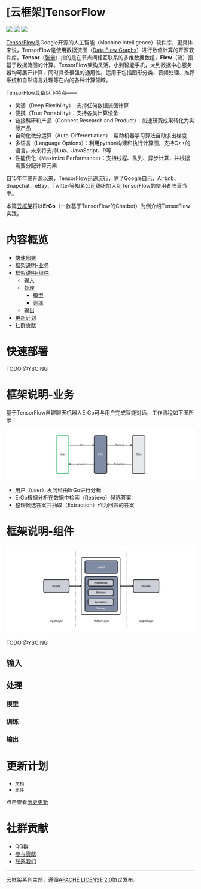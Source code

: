 # [云框架]TensorFlow

![](https://img.shields.io/badge/Release-v1.5-green.svg)
[![](https://img.shields.io/badge/Producer-yscing-orange.svg)](CONTRIBUTORS.md)
![](https://img.shields.io/badge/License-Apache_2.0-blue.svg)

[TensorFlow](https://www.tensorflow.org/)是Google开源的人工智能（Machine Intelligence）软件库，更具体来说，TensorFlow是使用数据流图（[Data Flow Graphs](http://web.cecs.pdx.edu/~mperkows/temp/JULY/data-flow-graph.pdf)）进行数值计算的开源软件库。**Tensor**（[张量](https://en.wikipedia.org/wiki/Tensor)）指的是在节点间相互联系的多维数据数组，**Flow**（流）指基于数据流图的计算。TensorFlow架构灵活，小到智能手机，大到数据中心服务器均可展开计算，同时具备很强的通用性，适用于包括图形分类、音频处理、推荐系统和自然语言处理等在内的各种计算领域。

TensorFlow具备以下特点——

* 灵活（Deep Flexibility）：支持任何数据流图计算
* 便携（True Portability）：支持各类计算设备
* 链接科研和产品（Connect Research and Product）：加速研究成果转化为实际产品
* 自动化微分运算（Auto-Differentiation）：帮助机器学习算法自动求出梯度
* 多语言（Language Options）：利用python构建和执行计算图，支持C++的语言，未来将支持Lua、JavaScript、R等
* 性能优化（Maximize Performance）：支持线程、队列、异步计算，并根据需要分配计算元素

自15年年底开源以来，TensorFlow迅速流行，除了Google自己，Airbnb、Snapchat、eBay、Twitter等知名公司纷纷加入到TensorFlow的使用者阵营当中。

本篇[云框架](ABOUT.md)将以**ErGo**（一款基于TensorFlow的Chatbot）为例介绍TensorFlow实践。

# 内容概览

* [快速部署](#快速部署)
* [框架说明-业务](#框架说明-业务) 
* [框架说明-组件](#框架说明-组件)
    * [输入](#输入)
    * [处理](#处理)
        * [模型](#模型)
        * [训练](#训练)
    * [输出](#输出)
* [更新计划](#更新计划)
* [社群贡献](#社群贡献)

# <a name="快速部署"></a>快速部署

TODO @YSCING

# <a name="业务说明-业务"></a>框架说明-业务

基于TensorFlow自建聊天机器人ErGo可与用户完成智能对话，工作流程如下图所示：

<div align=center><img width="900" height="" src="./image/business-flow.png"/></div>

* 用户（user）发问经由ErGo进行分析
* ErGo根据分析在数据中检索（Retrieve）候选答案
* 整理候选答案并抽取（Extraction）作为回答的答案

# <a name="框架说明-组件"></a>框架说明-组件

<div align=center><img width="900" height="" src="./image/ergo-architecture.png"/></div>

TODO @YSCING

## <a name="输入"></a>输入

## <a name="处理"></a>处理

### <a name="模型"></a>模型

### <a name="训练"></a>训练

### <a name="输出"></a>输出

# <a name="更新计划"></a>更新计划

* `文档` 
* `组件` 

点击查看[历史更新](CHANGELOG.md)

# <a name="社群贡献"></a>社群贡献

+ QQ群: 
+ [参与贡献](CONTRIBUTING.md)
+ [联系我们](mailto:info@goodrain.com)

-------

[云框架](ABOUT.md)系列主题，遵循[APACHE LICENSE 2.0](LICENSE.md)协议发布。

